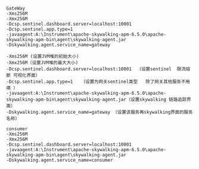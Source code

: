 ####
    GateWay
    -Xms256M
    -Xmx256M
    -Dcsp.sentinel.dashboard.server=localhost:10001
    -Dcsp.sentinel.app.type=1
    -javaagent:A:\Instrument\apache-skywalking-apm-6.5.0\apache-skywalking-apm-bin\agent\skywalking-agent.jar
    -Dskywalking.agent.service_name=gateway

    -Xms256M (设置JVM堆的初始大小)
    -Xmx256M（设置JVM堆的最大大小)
    -Dcsp.sentinel.dashboard.server=localhost:10001  （设置sentinel  限流熔断 可视化界面）
    -Dcsp.sentinel.app.type=1   （设置为网关sentinel类型   除了网关其他服务不用填 ）
    -javaagent:A:\Instrument\apache-skywalking-apm-6.5.0\apache-skywalking-apm-bin\agent\skywalking-agent.jar（设置skywalking 链路追踪界面）
    -Dskywalking.agent.service_name=gateway （设置该服务再skywalking界面的服务名称）
    
    consumer
    -Xms256M
    -Xmx256M
    -Dcsp.sentinel.dashboard.server=localhost:10001
    -javaagent:A:\Instrument\apache-skywalking-apm-6.5.0\apache-skywalking-apm-bin\agent\skywalking-agent.jar
    -Dskywalking.agent.service_name=consumer